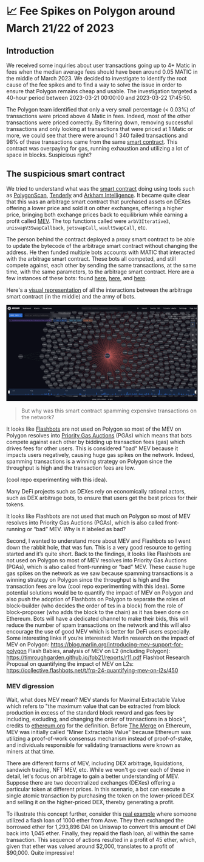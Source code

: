 # 📈 Fee Spikes on Polygon around March 21/22 of 2023

## Introduction

We received some inquiries about user transactions going up to 4+ Matic in fees when the median average fees should have been around 0.05 MATIC in the middle of March 2023. We decided to investigate to identify the root cause of the fee spikes and to find a way to solve the issue in order to ensure that Polygon remains cheap and usable. The investigation targeted a 40-hour period between 2023-03-21 00:00:00 and 2023-03-22 17:45:50.

The Polygon team identified that only a very small percentage (< 0.03%) of transactions were priced above 4 Matic in fees. Indeed, most of the other transactions were priced correctly. By filtering down, removing successful transactions and only looking at transactions that were priced at 1 Matic or more, we could see that there were around 1 340 failed transactions and 98% of these transactions came from the same [smart contract](https://polygonscan.com/address/0x458df878cae2174a294b907df6d4235fa59eaa44). This contract was overpaying for gas, running exhaustion and utilizing a lot of space in blocks. Suspicious right?

## The suspicious smart contract

We tried to understand what was the [smart contract](https://polygonscan.com/address/0x458df878cae2174a294b907df6d4235fa59eaa44) doing using tools such as [PolygonScan](https://polygonscan.com/), [Tenderly](https://dashboard.tenderly.co/) and [Arkham Intelligence](https://platform.arkhamintelligence.com/). It became quite clear that this was an arbitrage smart contract that purchased assets on DEXes offering a lower price and sold it on other exchanges, offering a higher price, bringing both exchange prices back to equilibrium while earning a profit called [MEV](#mev-digression). The top functions called were `arbV3Iterative3`, `uniswapV3SwapCallback`, `jetswapCall`, `waultSwapCall`, etc.

The person behind the contract deployed a proxy smart contract to be able to update the bytecode of the arbitrage smart contract without changing the address. He then funded multiple bots accounts with MATIC that interacted with the arbitrage smart contract. These bots all competed, and still compete against, each other by sending the same transactions, at the same time, with the same parameters, to the arbitrage smart contract. Here are a few instances of these bots: found [here](https://polygonscan.com/address/0xaa1ca302d7c7a38e580ac10597e0ae0fbe205e35), [here](https://polygonscan.com/address/0xe852bb09195e6f4172eaac193bc2ea42ad7117e4), and [here](https://polygonscan.com/address/0x570d5d35bd8b55db090de1d9041055e3134bce1f).

Here's a [visual representation](https://platform.arkhamintelligence.com/visualizer/0x055A96A59040A4904A7Be73D4442aE7B4ca9bc5C) of all the interactions between the arbitrage smart contract (in the middle) and the army of bots.

![fig-1-bots-linked-to-arbitrage-sc](doc/fig-1-bots-linked-to-arbitrage-sc.png)

> But why was this smart contract spamming expensive transactions on the network?

It looks like [Flashbots](https://www.flashbots.net/) are not used on Polygon so most of the MEV on Polygon resolves into [Priority Gas Auctions](https://www.mev.wiki/terms-and-concepts/priority-gas-auctions) (PGAs) which means that bots compete against each other by bidding up transaction fees (gas) which drives fees for other users. This is considered "bad" MEV because it impacts users negatively, causing huge gas spikes on the network. Indeed, spamming transactions is a winning strategy on Polygon since the throughput is high and the transaction fees are low.

(cool repo experimenting with this idea).


Many DeFi projects such as DEXes rely on economically rational actors, such as DEX arbitrage bots, to ensure that users get the best prices for their tokens.

It looks like Flashbots are not used that much on Polygon so most of MEV resolves into Priority Gas Auctions (PGAs), which is also called front-running or “bad” MEV. Why is it labeled as bad?

Second, I wanted to understand more about MEV and Flashbots so I went down the rabbit hole, that was fun. This is a very good resource to getting started and it’s quite short. Back to the findings, it looks like Flashbots are not used on Polygon so most of MEV resolves into Priority Gas Auctions (PGAs), which is also called front-running or “bad” MEV. These cause huge gas spikes on the network as we saw because spamming transactions is a winning strategy on Polygon since the throughput is high and the transaction fees are low (cool repo experimenting with this idea).
Some potential solutions would be to quantify the impact of MEV on Polygon and also push the adoption of Flashbots on Polygon to separate the roles of block-builder (who decides the order of txs in a block) from the role of block-proposer (who adds the block to the chain) as it has been done on Ethereum. Bots will have a dedicated channel to make their bids, this will reduce the number of spam transactions on the network and this will also encourage the use of good MEV which is better for DeFi users especially.
Some interesting links if you’re interested:
Marlin research on the impact of MEV on Polygon: https://blog.marlin.org/introducing-mev-support-for-polygon
Flash Babies, analysis of MEV on L2 (including Polygon): https://timroughgarden.github.io/fob21/reports/r11.pdf
Flashbot Research Proposal on quantifying the impact of MEV on L2s: https://collective.flashbots.net/t/frp-24-quantifying-mev-on-l2s/450


### MEV digression

Wait, what does MEV mean? MEV stands for Maximal Extractable Value which refers to "the maximum value that can be extracted from block production in excess of the standard block reward and gas fees by including, excluding, and changing the order of transactions in a block", credits to [ethereum.org](https://ethereum.org/en/developers/docs/mev/) for the definition. Before [The Merge](https://ethereum.org/en/roadmap/merge/) on Ethereum, MEV was initially called "Miner Extractable Value" because Ethereum was utilizing a proof-of-work consensus mechanism instead of proof-of-stake, and individuals responsible for validating transactions were known as miners at that time.

There are different forms of MEV, including DEX arbitrage, liquidations, sandwich trading, NFT MEV, etc. While we won't go over each of these in detail, let's focus on arbitrage to gain a better understanding of MEV. Suppose there are two decentralized exchanges (DEXes) offering a particular token at different prices. In this scenario, a bot can execute a single atomic transaction by purchasing the token on the lower-priced DEX and selling it on the higher-priced DEX, thereby generating a profit.

To illustrate this concept further, consider this [real example](https://etherscan.io/tx/0x5e1657ef0e9be9bc72efefe59a2528d0d730d478cfc9e6cdd09af9f997bb3ef4) where someone utilized a flash loan of 1000 ether from Aave. They then exchanged the borrowed ether for 1,293,896 DAI on Uniswap to convert this amount of DAI back into 1,045 ether. Finally, they repaid the flash loan, all within the same transaction. This sequence of actions resulted in a profit of 45 ether, which, given that ether was valued around $2,000, translates to a profit of $90,000. Quite impressive!
